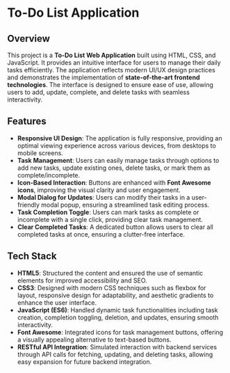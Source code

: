 # To-Do List Application

## Overview

This project is a **To-Do List Web Application** built using HTML, CSS, and JavaScript. It provides an intuitive interface for users to manage their daily tasks efficiently. The application reflects modern UI/UX design practices and demonstrates the implementation of **state-of-the-art frontend technologies**. The interface is designed to ensure ease of use, allowing users to add, update, complete, and delete tasks with seamless interactivity.

## Features

- **Responsive UI Design**: The application is fully responsive, providing an optimal viewing experience across various devices, from desktops to mobile screens.
- **Task Management**: Users can easily manage tasks through options to add new tasks, update existing ones, delete tasks, or mark them as complete/incomplete.
- **Icon-Based Interaction**: Buttons are enhanced with **Font Awesome icons**, improving the visual clarity and user engagement.
- **Modal Dialog for Updates**: Users can modify their tasks in a user-friendly modal popup, ensuring a streamlined task editing process.
- **Task Completion Toggle**: Users can mark tasks as complete or incomplete with a single click, providing clear task management.
- **Clear Completed Tasks**: A dedicated button allows users to clear all completed tasks at once, ensuring a clutter-free interface.

## Tech Stack

- **HTML5**: Structured the content and ensured the use of semantic elements for improved accessibility and SEO.
- **CSS3**: Designed with modern CSS techniques such as flexbox for layout, responsive design for adaptability, and aesthetic gradients to enhance the user interface.
- **JavaScript (ES6)**: Handled dynamic task functionalities including task creation, completion toggling, deletion, and updates, ensuring smooth interactivity.
- **Font Awesome**: Integrated icons for task management buttons, offering a visually appealing alternative to text-based buttons.
- **RESTful API Integration**: Simulated interaction with backend services through API calls for fetching, updating, and deleting tasks, allowing easy expansion for future backend integration.

